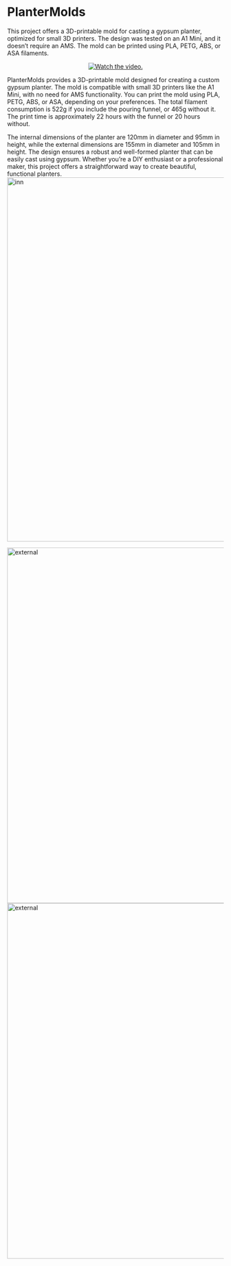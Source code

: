 # PlanterMolds
This project offers a 3D-printable mold for casting a gypsum planter, optimized for small 3D printers. The design was tested on an A1 Mini, and it doesn’t require an AMS. The mold can be printed using PLA, PETG, ABS, or ASA filaments.

<p align="center">
  <a href="https://www.youtube.com/watch?v=jm6nJ64go6c">
     <img src="https://img.youtube.com/vi/jm6nJ64go6c/0.jpg" alt="Watch the video.">
  </a>
</p>


PlanterMolds provides a 3D-printable mold designed for creating a custom gypsum planter. The mold is compatible with small 3D printers like the A1 Mini, with no need for AMS functionality. You can print the mold using PLA, PETG, ABS, or ASA, depending on your preferences. The total filament consumption is 522g if you include the pouring funnel, or 465g without it. The print time is approximately 22 hours with the funnel or 20 hours without.

The internal dimensions of the planter are 120mm in diameter and 95mm in height, while the external dimensions are 155mm in diameter and 105mm in height. The design ensures a robust and well-formed planter that can be easily cast using gypsum. Whether you’re a DIY enthusiast or a professional maker, this project offers a straightforward way to create beautiful, functional planters.
<img width="845" alt="inn" src="https://github.com/user-attachments/assets/98ca8278-1711-4753-8d1b-d51690bf893f">

<img width="825" alt="external" src="https://github.com/user-attachments/assets/0e209ac8-2e6a-403c-8075-f4a669142d6e">

<img width="825" alt="external" src="https://github.com/user-attachments/assets/47e955db-b5d8-49d5-9408-19b7bb13b9b4">

